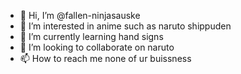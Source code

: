 - 👋 Hi, I’m @fallen-ninjasauske
- 👀 I’m interested in anime such as naruto shippuden 
- 🌱 I’m currently learning hand signs 
- 💞️ I’m looking to collaborate on naruto 
- 📫 How to reach me none of ur buissness 



<!---
fallen-ninjasauske/fallen-ninjasauske is a ✨ special ✨ repository because its `README.md` (this file) appears on your GitHub profile.
You can click the Preview link to take a look at your changes.
--->
